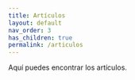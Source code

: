 ```yaml
---
title: Artículos
layout: default
nav_order: 3
has_children: true
permalink: /articulos
---
```


Aquí puedes encontrar los artículos.
